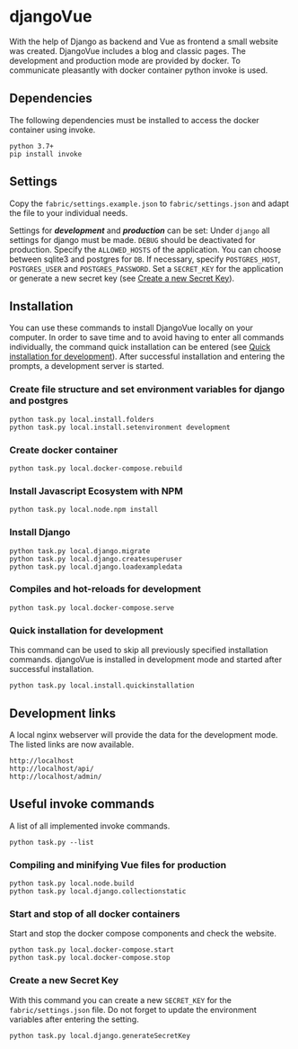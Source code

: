 # djangoVue

With the help of Django as backend and Vue as frontend a small website was created. DjangoVue includes a blog and classic pages. 
The development and production mode are provided by docker. To communicate pleasantly with docker container python invoke is used. 



## Dependencies

The following dependencies must be installed to access the docker container using invoke.

```
python 3.7+
pip install invoke
```


## Settings

Copy the `fabric/settings.example.json` to `fabric/settings.json` and adapt the file to your individual needs.

Settings for ***development*** and ***production*** can be set:
Under `django` all settings for django must be made. 
`DEBUG` should be deactivated for production. 
Specify the `ALLOWED_HOSTS` of the application.
You can choose between sqlite3 and postgres for `DB`.
If necessary, specify `POSTGRES_HOST`, `POSTGRES_USER` and `POSTGRES_PASSWORD`.
Set a `SECRET_KEY` for the application or generate a new secret key (see [Create a new Secret Key](#Create-a-new-Secret-Key)).


## Installation

You can use these commands to install DjangoVue locally on your computer. In order to save time and to avoid having to enter all commands individually, the command quick installation can be entered (see [Quick installation for development](#Quick-installation-for-development)). After successful installation and entering the prompts, a development server is started.

### Create file structure and set environment variables for django and postgres

```
python task.py local.install.folders
python task.py local.install.setenvironment development
```


### Create docker container

```
python task.py local.docker-compose.rebuild
```


### Install Javascript Ecosystem with NPM

```
python task.py local.node.npm install
```


### Install Django

```
python task.py local.django.migrate
python task.py local.django.createsuperuser
python task.py local.django.loadexampledata
```


### Compiles and hot-reloads for development

```
python task.py local.docker-compose.serve
```

### Quick installation for development

This command can be used to skip all previously specified installation commands. djangoVue is installed in development mode and started after successful installation.

```
python task.py local.install.quickinstallation
```

## Development links

A local nginx webserver will provide the data for the development mode. The listed links are now available.
```
http://localhost
http://localhost/api/
http://localhost/admin/
```


## Useful invoke commands
A list of all implemented invoke commands.

```
python task.py --list
```

### Compiling and minifying Vue files for production
```
python task.py local.node.build
python task.py local.django.collectionstatic
```

### Start and stop of all docker containers

Start and stop the docker compose components and check the website.
```
python task.py local.docker-compose.start
python task.py local.docker-compose.stop
```



### Create a new Secret Key

With this command you can create a new `SECRET_KEY` for the `fabric/settings.json` file. Do not forget to update the environment variables after entering the setting.

```
python task.py local.django.generateSecretKey
```
